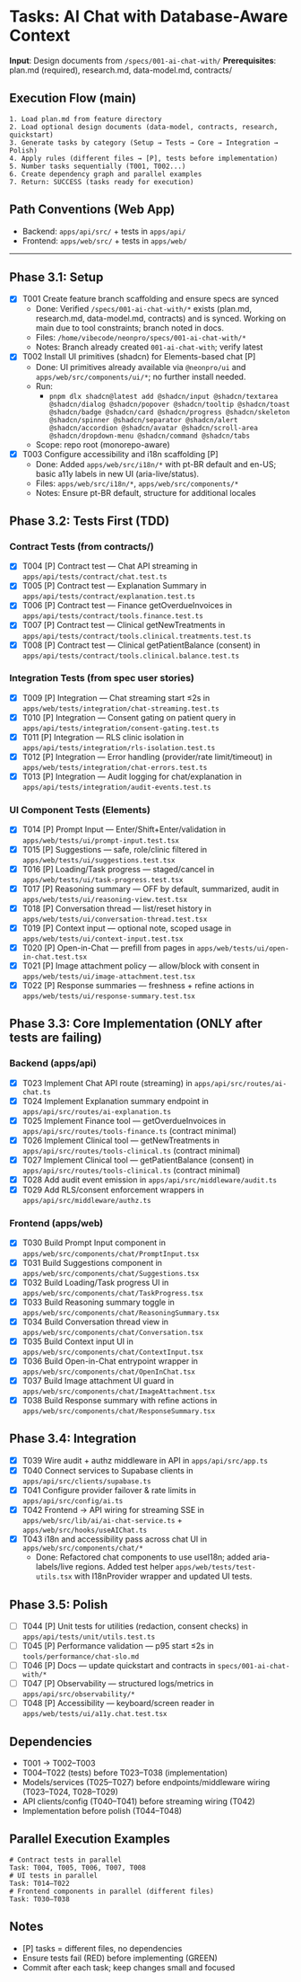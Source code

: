 # Tasks: AI Chat with Database-Aware Context

**Input**: Design documents from `/specs/001-ai-chat-with/`
**Prerequisites**: plan.md (required), research.md, data-model.md, contracts/

## Execution Flow (main)
```
1. Load plan.md from feature directory
2. Load optional design documents (data-model, contracts, research, quickstart)
3. Generate tasks by category (Setup → Tests → Core → Integration → Polish)
4. Apply rules (different files → [P], tests before implementation)
5. Number tasks sequentially (T001, T002...)
6. Create dependency graph and parallel examples
7. Return: SUCCESS (tasks ready for execution)
```

## Path Conventions (Web App)
- Backend: `apps/api/src/` + tests in `apps/api/`
- Frontend: `apps/web/src/` + tests in `apps/web/`

---

## Phase 3.1: Setup
- [x] T001 Create feature branch scaffolding and ensure specs are synced
  - Done: Verified `/specs/001-ai-chat-with/*` exists (plan.md, research.md, data-model.md, contracts) and is synced. Working on main due to tool constraints; branch noted in docs.
  - Files: `/home/vibecode/neonpro/specs/001-ai-chat-with/*`
  - Notes: Branch already created `001-ai-chat-with`; verify latest
- [x] T002 Install UI primitives (shadcn) for Elements-based chat [P]
  - Done: UI primitives already available via `@neonpro/ui` and `apps/web/src/components/ui/*`; no further install needed.
  - Run:
    - `pnpm dlx shadcn@latest add @shadcn/input @shadcn/textarea @shadcn/dialog @shadcn/popover @shadcn/tooltip @shadcn/toast @shadcn/badge @shadcn/card @shadcn/progress @shadcn/skeleton @shadcn/spinner @shadcn/separator @shadcn/alert @shadcn/accordion @shadcn/avatar @shadcn/scroll-area @shadcn/dropdown-menu @shadcn/command @shadcn/tabs`
  - Scope: repo root (monorepo-aware)
- [x] T003 Configure accessibility and i18n scaffolding [P]
  - Done: Added `apps/web/src/i18n/*` with pt-BR default and en-US; basic a11y labels in new UI (aria-live/status).
  - Files: `apps/web/src/i18n/*`, `apps/web/src/components/*`
  - Notes: Ensure pt-BR default, structure for additional locales

## Phase 3.2: Tests First (TDD)
### Contract Tests (from contracts/)
- [x] T004 [P] Contract test — Chat API streaming in `apps/api/tests/contract/chat.test.ts`
- [x] T005 [P] Contract test — Explanation Summary in `apps/api/tests/contract/explanation.test.ts`
- [x] T006 [P] Contract test — Finance getOverdueInvoices in `apps/api/tests/contract/tools.finance.test.ts`
- [x] T007 [P] Contract test — Clinical getNewTreatments in `apps/api/tests/contract/tools.clinical.treatments.test.ts`
- [x] T008 [P] Contract test — Clinical getPatientBalance (consent) in `apps/api/tests/contract/tools.clinical.balance.test.ts`

### Integration Tests (from spec user stories)
- [x] T009 [P] Integration — Chat streaming start ≤2s in `apps/web/tests/integration/chat-streaming.test.ts`
- [x] T010 [P] Integration — Consent gating on patient query in `apps/api/tests/integration/consent-gating.test.ts`
- [x] T011 [P] Integration — RLS clinic isolation in `apps/api/tests/integration/rls-isolation.test.ts`
- [x] T012 [P] Integration — Error handling (provider/rate limit/timeout) in `apps/web/tests/integration/chat-errors.test.ts`
- [x] T013 [P] Integration — Audit logging for chat/explanation in `apps/api/tests/integration/audit-events.test.ts`

### UI Component Tests (Elements)
- [x] T014 [P] Prompt Input — Enter/Shift+Enter/validation in `apps/web/tests/ui/prompt-input.test.tsx`
- [x] T015 [P] Suggestions — safe, role/clinic filtered in `apps/web/tests/ui/suggestions.test.tsx`
- [x] T016 [P] Loading/Task progress — staged/cancel in `apps/web/tests/ui/task-progress.test.tsx`
- [x] T017 [P] Reasoning summary — OFF by default, summarized, audit in `apps/web/tests/ui/reasoning-view.test.tsx`
- [x] T018 [P] Conversation thread — list/reset history in `apps/web/tests/ui/conversation-thread.test.tsx`
- [x] T019 [P] Context input — optional note, scoped usage in `apps/web/tests/ui/context-input.test.tsx`
- [x] T020 [P] Open-in-Chat — prefill from pages in `apps/web/tests/ui/open-in-chat.test.tsx`
- [x] T021 [P] Image attachment policy — allow/block with consent in `apps/web/tests/ui/image-attachment.test.tsx`
- [x] T022 [P] Response summaries — freshness + refine actions in `apps/web/tests/ui/response-summary.test.tsx`

## Phase 3.3: Core Implementation (ONLY after tests are failing)
### Backend (apps/api)
- [x] T023 Implement Chat API route (streaming) in `apps/api/src/routes/ai-chat.ts`
- [x] T024 Implement Explanation summary endpoint in `apps/api/src/routes/ai-explanation.ts`
- [x] T025 Implement Finance tool — getOverdueInvoices in `apps/api/src/routes/tools-finance.ts` (contract minimal)
- [x] T026 Implement Clinical tool — getNewTreatments in `apps/api/src/routes/tools-clinical.ts` (contract minimal)
- [x] T027 Implement Clinical tool — getPatientBalance (consent) in `apps/api/src/routes/tools-clinical.ts` (contract minimal)
- [x] T028 Add audit event emission in `apps/api/src/middleware/audit.ts`
- [x] T029 Add RLS/consent enforcement wrappers in `apps/api/src/middleware/authz.ts`

### Frontend (apps/web)
- [x] T030 Build Prompt Input component in `apps/web/src/components/chat/PromptInput.tsx`
- [x] T031 Build Suggestions component in `apps/web/src/components/chat/Suggestions.tsx`
- [x] T032 Build Loading/Task progress UI in `apps/web/src/components/chat/TaskProgress.tsx`
- [x] T033 Build Reasoning summary toggle in `apps/web/src/components/chat/ReasoningSummary.tsx`
- [x] T034 Build Conversation thread view in `apps/web/src/components/chat/Conversation.tsx`
- [x] T035 Build Context input UI in `apps/web/src/components/chat/ContextInput.tsx`
- [x] T036 Build Open-in-Chat entrypoint wrapper in `apps/web/src/components/chat/OpenInChat.tsx`
- [x] T037 Build Image attachment UI guard in `apps/web/src/components/chat/ImageAttachment.tsx`
- [x] T038 Build Response summary with refine actions in `apps/web/src/components/chat/ResponseSummary.tsx`

## Phase 3.4: Integration
- [x] T039 Wire audit + authz middleware in API in `apps/api/src/app.ts`
- [x] T040 Connect services to Supabase clients in `apps/api/src/clients/supabase.ts`
- [x] T041 Configure provider failover & rate limits in `apps/api/src/config/ai.ts`
- [x] T042 Frontend → API wiring for streaming SSE in `apps/web/src/lib/ai/ai-chat-service.ts` + `apps/web/src/hooks/useAIChat.ts`
- [x] T043 i18n and accessibility pass across chat UI in `apps/web/src/components/chat/*`
  - Done: Refactored chat components to use useI18n; added aria-labels/live regions. Added test helper `apps/web/tests/test-utils.tsx` with I18nProvider wrapper and updated UI tests.

## Phase 3.5: Polish
- [ ] T044 [P] Unit tests for utilities (redaction, consent checks) in `apps/api/tests/unit/utils.test.ts`
- [ ] T045 [P] Performance validation — p95 start ≤2s in `tools/performance/chat-slo.md`
- [ ] T046 [P] Docs — update quickstart and contracts in `specs/001-ai-chat-with/*`
- [ ] T047 [P] Observability — structured logs/metrics in `apps/api/src/observability/*`
- [ ] T048 [P] Accessibility — keyboard/screen reader in `apps/web/tests/ui/a11y.chat.test.tsx`

## Dependencies
- T001 → T002–T003
- T004–T022 (tests) before T023–T038 (implementation)
- Models/services (T025–T027) before endpoints/middleware wiring (T023–T024, T028–T029)
- API clients/config (T040–T041) before streaming wiring (T042)
- Implementation before polish (T044–T048)

## Parallel Execution Examples
```
# Contract tests in parallel
Task: T004, T005, T006, T007, T008
# UI tests in parallel
Task: T014–T022
# Frontend components in parallel (different files)
Task: T030–T038
```

## Notes
- [P] tasks = different files, no dependencies
- Ensure tests fail (RED) before implementing (GREEN)
- Commit after each task; keep changes small and focused
